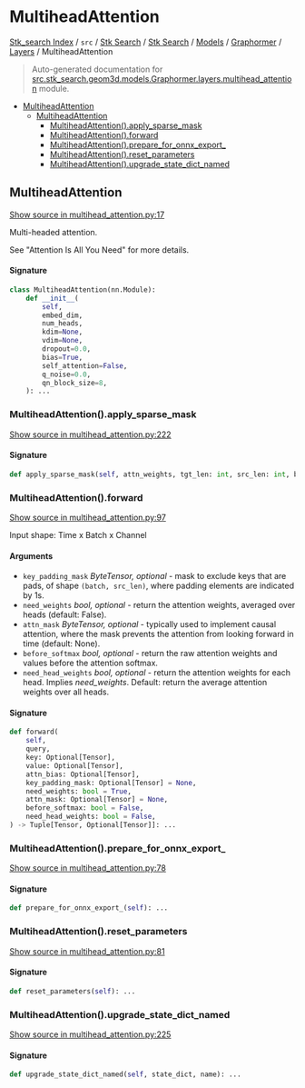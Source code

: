 # MultiheadAttention

[Stk_search Index](../../../../../../README.md#stk_search-index) / `src` / [Stk Search](../../../../index.md#stk-search) / [Stk Search](../../../../index.md#stk-search) / [Models](../../index.md#models) / [Graphormer](../index.md#graphormer) / [Layers](./index.md#layers) / MultiheadAttention

> Auto-generated documentation for [src.stk_search.geom3d.models.Graphormer.layers.multihead_attention](https://github.com/mohammedazzouzi15/STK_search/blob/main/src/stk_search/geom3d/models/Graphormer/layers/multihead_attention.py) module.

- [MultiheadAttention](#multiheadattention)
  - [MultiheadAttention](#multiheadattention-1)
    - [MultiheadAttention().apply_sparse_mask](#multiheadattention()apply_sparse_mask)
    - [MultiheadAttention().forward](#multiheadattention()forward)
    - [MultiheadAttention().prepare_for_onnx_export_](#multiheadattention()prepare_for_onnx_export_)
    - [MultiheadAttention().reset_parameters](#multiheadattention()reset_parameters)
    - [MultiheadAttention().upgrade_state_dict_named](#multiheadattention()upgrade_state_dict_named)

## MultiheadAttention

[Show source in multihead_attention.py:17](https://github.com/mohammedazzouzi15/STK_search/blob/main/src/stk_search/geom3d/models/Graphormer/layers/multihead_attention.py#L17)

Multi-headed attention.

See "Attention Is All You Need" for more details.

#### Signature

```python
class MultiheadAttention(nn.Module):
    def __init__(
        self,
        embed_dim,
        num_heads,
        kdim=None,
        vdim=None,
        dropout=0.0,
        bias=True,
        self_attention=False,
        q_noise=0.0,
        qn_block_size=8,
    ): ...
```

### MultiheadAttention().apply_sparse_mask

[Show source in multihead_attention.py:222](https://github.com/mohammedazzouzi15/STK_search/blob/main/src/stk_search/geom3d/models/Graphormer/layers/multihead_attention.py#L222)

#### Signature

```python
def apply_sparse_mask(self, attn_weights, tgt_len: int, src_len: int, bsz: int): ...
```

### MultiheadAttention().forward

[Show source in multihead_attention.py:97](https://github.com/mohammedazzouzi15/STK_search/blob/main/src/stk_search/geom3d/models/Graphormer/layers/multihead_attention.py#L97)

Input shape: Time x Batch x Channel

#### Arguments

- `key_padding_mask` *ByteTensor, optional* - mask to exclude
    keys that are pads, of shape `(batch, src_len)`, where
    padding elements are indicated by 1s.
- `need_weights` *bool, optional* - return the attention weights,
    averaged over heads (default: False).
- `attn_mask` *ByteTensor, optional* - typically used to
    implement causal attention, where the mask prevents the
    attention from looking forward in time (default: None).
- `before_softmax` *bool, optional* - return the raw attention
    weights and values before the attention softmax.
- `need_head_weights` *bool, optional* - return the attention
    weights for each head. Implies *need_weights*. Default:
    return the average attention weights over all heads.

#### Signature

```python
def forward(
    self,
    query,
    key: Optional[Tensor],
    value: Optional[Tensor],
    attn_bias: Optional[Tensor],
    key_padding_mask: Optional[Tensor] = None,
    need_weights: bool = True,
    attn_mask: Optional[Tensor] = None,
    before_softmax: bool = False,
    need_head_weights: bool = False,
) -> Tuple[Tensor, Optional[Tensor]]: ...
```

### MultiheadAttention().prepare_for_onnx_export_

[Show source in multihead_attention.py:78](https://github.com/mohammedazzouzi15/STK_search/blob/main/src/stk_search/geom3d/models/Graphormer/layers/multihead_attention.py#L78)

#### Signature

```python
def prepare_for_onnx_export_(self): ...
```

### MultiheadAttention().reset_parameters

[Show source in multihead_attention.py:81](https://github.com/mohammedazzouzi15/STK_search/blob/main/src/stk_search/geom3d/models/Graphormer/layers/multihead_attention.py#L81)

#### Signature

```python
def reset_parameters(self): ...
```

### MultiheadAttention().upgrade_state_dict_named

[Show source in multihead_attention.py:225](https://github.com/mohammedazzouzi15/STK_search/blob/main/src/stk_search/geom3d/models/Graphormer/layers/multihead_attention.py#L225)

#### Signature

```python
def upgrade_state_dict_named(self, state_dict, name): ...
```